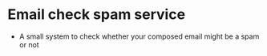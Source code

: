 # Email check spam service
- A small system to check whether your composed email might be a spam or not
